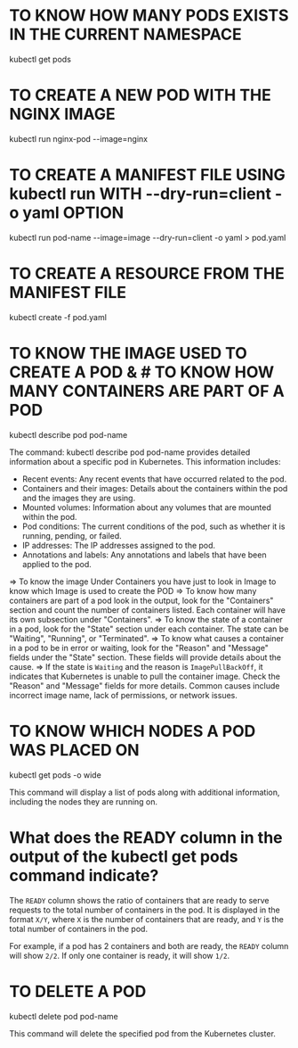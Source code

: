 # TO KNOW HOW MANY PODS EXISTS IN THE CURRENT NAMESPACE
kubectl get pods

# TO CREATE A NEW POD WITH THE NGINX IMAGE
kubectl run nginx-pod --image=nginx

# TO CREATE A MANIFEST FILE USING kubectl run WITH --dry-run=client -o yaml OPTION
kubectl run pod-name --image=image --dry-run=client -o yaml > pod.yaml

# TO CREATE A RESOURCE FROM THE MANIFEST FILE
kubectl create -f pod.yaml

# TO KNOW THE IMAGE USED TO CREATE A POD & # TO KNOW HOW MANY CONTAINERS ARE PART OF A POD
kubectl describe pod pod-name

The command: kubectl describe pod pod-name provides detailed information about a specific pod in Kubernetes. 
This information includes:

- Recent events: Any recent events that have occurred related to the pod.
- Containers and their images: Details about the containers within the pod and the images they are using.
- Mounted volumes: Information about any volumes that are mounted within the pod.
- Pod conditions: The current conditions of the pod, such as whether it is running, pending, or failed.
- IP addresses: The IP addresses assigned to the pod.
- Annotations and labels: Any annotations and labels that have been applied to the pod.

=> To know the image Under Containers you have just to look in Image to know which Image is used to create the POD
=> To know how many containers are part of a pod look in the output, look for the "Containers" section and count the number of containers listed. Each container will have its own subsection under "Containers".
=> To know the state of a container in a pod, look for the "State" section under each container. The state can be "Waiting", "Running", or "Terminated".
=> To know what causes a container in a pod to be in error or waiting, look for the "Reason" and "Message" fields under the "State" section. These fields will provide details about the cause.
=> If the state is `Waiting` and the reason is `ImagePullBackOff`, it indicates that Kubernetes is unable to pull the container image. Check the "Reason" and "Message" fields for more details. Common causes include incorrect image name, lack of permissions, or network issues.

# TO KNOW WHICH NODES A POD WAS PLACED ON 
kubectl get pods -o wide

This command will display a list of pods along with additional information, including the nodes they are running on.

# What does the READY column in the output of the kubectl get pods command indicate?

The `READY` column shows the ratio of containers that are ready to serve requests to the total number of containers in the pod. It is displayed in the format `X/Y`, where `X` is the number of containers that are ready, and `Y` is the total number of containers in the pod.

For example, if a pod has 2 containers and both are ready, the `READY` column will show `2/2`. If only one container is ready, it will show `1/2`.

# TO DELETE A POD
kubectl delete pod pod-name

This command will delete the specified pod from the Kubernetes cluster.

